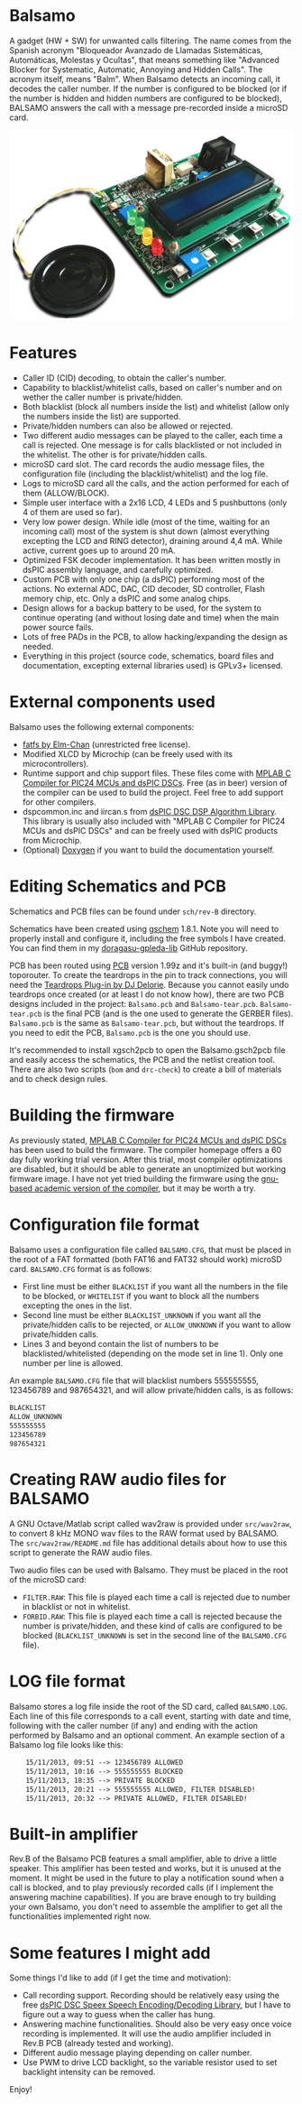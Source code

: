 Balsamo
=======

A gadget (HW + SW) for unwanted calls filtering. The name comes from the Spanish acronym "Bloqueador Avanzado de Llamadas Sistemáticas, Automáticas, Molestas y Ocultas", that means something like "Advanced Blocker for Systematic, Automatic, Annoying and Hidden Calls". The acronym itself, means "Balm". When Balsamo detects an incoming call, it decodes the caller number. If the number is configured to be blocked (or if the number is hidden and hidden numbers are configured to be blocked), BALSAMO answers the call with a message pre-recorded inside a microSD card.

![Balsamo Rev.B](https://github.com/doragasu/Balsamo/blob/master/BalsamoRevB.jpg?raw=true "Balsamo Revision B")

Features
========
- Caller ID (CID) decoding, to obtain the caller's number.
- Capability to blacklist/whitelist calls, based on caller's number and on wether the caller number is private/hidden.
- Both blacklist (block all numbers inside the list) and whitelist (allow only the numbers inside the list) are supported.
- Private/hidden numbers can also be allowed or rejected.
- Two different audio messages can be played to the caller, each time a call is rejected. One message is for calls blacklisted or not included in the whitelist. The other is for private/hidden calls.
- microSD card slot. The card records the audio message files, the configuration file (including the blacklist/whitelist) and the log file.
- Logs to microSD card all the calls, and the action performed for each of them (ALLOW/BLOCK).
- Simple user interface with a 2x16 LCD, 4 LEDs and 5 pushbuttons (only 4 of them are used so far).
- Very low power design. While idle (most of the time, waiting for an incoming call) most of the system is shut down (almost everything excepting the LCD and RING detector), draining around 4,4 mA. While active, current goes up to around 20 mA.
- Optimized FSK decoder implementation. It has been written mostly in dsPIC assembly language, and carefully optimized.
- Custom PCB with only one chip (a dsPIC) performing most of the actions. No external ADC, DAC, CID decoder, SD controller, Flash memory chip, etc. Only a dsPIC and some analog chips.
- Design allows for a backup battery to be used, for the system to continue operating (and without losing date and time) when the main power source fails.
- Lots of free PADs in the PCB, to allow hacking/expanding the design as needed.
- Everything in this project (source code, schematics, board files and documentation, excepting external libraries used) is GPLv3+ licensed.

External components used
========================

Balsamo uses the following external components:
- [fatfs by Elm-Chan](http://elm-chan.org/fsw/ff/00index_e.html) (unrestricted free license).
- Modified XLCD by Microchip (can be freely used with its microcontrollers).
- Runtime support and chip support files. These files come with [MPLAB C Compiler for PIC24 MCUs and dsPIC DSCs](http://www.microchip.com/stellent/idcplg?IdcService=SS_GET_PAGE&nodeId=1406&dDocName=en010065). Free (as in beer) version of the compiler can be used to build the project. Feel free to add support for other compilers.
- dspcommon.inc and iircan.s from [dsPIC DSC DSP Algorithm Library](http://www.microchip.com/stellent/idcplg?IdcService=SS_GET_PAGE&nodeId=1406&dDocName=en023598). This library is usually also included with "MPLAB C Compiler for PIC24 MCUs and dsPIC DSCs" and can be freely used with dsPIC products from Microchip.
- (Optional) [Doxygen](http://www.stack.nl/~dimitri/doxygen/) if you want to build the documentation yourself.

Editing Schematics and PCB
==========================

Schematics and PCB files can be found under `sch/rev-B` directory.

Schematics have been created using [gschem](http://www.gpleda.org/) 1.8.1. Note you will need to properly install and configure it, including the free symbols I have created. You can find them in my [doragasu-gpleda-lib](https://github.com/doragasu/doragasu-gpleda-lib) GitHub repository.

PCB has been routed using [PCB](http://pcb.geda-project.org) version 1.99z and it's built-in (and buggy!) toporouter. To create the teardrops in the pin to track connections, you will need the [Teardrops Plug-in by DJ Delorie](http://www.delorie.com/pcb/teardrops/). Because you cannot easily undo teardrops once created (or at least I do not know how), there are two PCB designs included in the project: `Balsamo.pcb` and `Balsamo-tear.pcb`. `Balsamo-tear.pcb` is the final PCB (and is the one used to generate the GERBER files). `Balsamo.pcb` is the same as `Balsamo-tear.pcb`, but without the teardrops. If you need to edit the PCB, `Balsamo.pcb` is the one you should use.

It's recommended to install xgsch2pcb to open the Balsamo.gsch2pcb file and easily access the schematics, the PCB and the netlist creation tool. There are also two scripts (`bom` and `drc-check`) to create a bill of materials and to check design rules.

Building the firmware
=====================

As previously stated, [MPLAB C Compiler for PIC24 MCUs and dsPIC DSCs](http://www.microchip.com/stellent/idcplg?IdcService=SS_GET_PAGE&nodeId=1406&dDocName=en010065) has been used to build the firmware. The compiler homepage offers a 60 day fully working trial version. After this trial, most compiler optimizations are disabled, but it should be able to generate an unoptimized but working firmware image. I have not yet tried building the firmware using the [gnu-based academic version of the compiler](http://www.microchip.com/stellent/idcplg?IdcService=SS_GET_PAGE&nodeId=1406&dDocName=en536656), but it may be worth a try.

Configuration file format
=========================

Balsamo uses a configuration file called `BALSAMO.CFG`, that must be placed in the root of a FAT formatted (both FAT16 and FAT32 should work) microSD card. `BALSAMO.CFG` format is as follows:
- First line must be either `BLACKLIST` if you want all the numbers in the file to be blocked, or `WHITELIST` if you want to block all the numbers excepting the ones in the list.
- Second line must be either `BLACKLIST_UNKNOWN` if you want all the private/hidden calls to be rejected, or `ALLOW_UNKNOWN` if you want to allow private/hidden calls.
- Lines 3 and beyond contain the list of numbers to be blacklisted/whitelisted (depending on the mode set in line 1). Only one number per line is allowed.

An example `BALSAMO.CFG` file that will blacklist numbers 555555555, 123456789 and 987654321, and will allow private/hidden calls, is as follows:

    BLACKLIST
    ALLOW_UNKNOWN
    555555555
    123456789
    987654321

Creating RAW audio files for BALSAMO
====================================

A GNU Octave/Matlab script called wav2raw is provided under `src/wav2raw`, to convert 8 kHz MONO wav files to the RAW format used by BALSAMO. The `src/wav2raw/README.md` file has additional details about how to use this script to generate the RAW audio files.

Two audio files can be used with Balsamo. They must be placed in the root of the microSD card:
- `FILTER.RAW`: This file is played each time a call is rejected due to number in blacklist or not in whitelist.
- `FORBID.RAW`: This file is played each time a call is rejected because the number is private/hidden, and these kind of calls are configured to be blocked (`BLACKLIST_UNKNOWN` is set in the second line of the `BALSAMO.CFG` file).

LOG file format
===============

Balsamo stores a log file inside the root of the SD card, called `BALSAMO.LOG`. Each line of this file corresponds to a call event, starting with date and time, following with the caller number (if any) and ending with the action performed by Balsamo and an optional comment. An example section of a Balsamo log file looks like this:

        15/11/2013, 09:51 --> 123456789 ALLOWED
        15/11/2013, 10:16 --> 555555555 BLOCKED
        15/11/2013, 18:35 --> PRIVATE BLOCKED
        15/11/2013, 20:21 --> 555555555 ALLOWED, FILTER DISABLED!
        15/11/2013, 20:32 --> PRIVATE ALLOWED, FILTER DISABLED!

Built-in amplifier
==================

Rev.B of the Balsamo PCB features a small amplifier, able to drive a little speaker. This amplifier has been tested and works, but it is unused at the moment. It might be used in the future to play a notification sound when a call is blocked, and to play previously recorded calls (if I implement the answering machine capabilities). If you are brave enough to try building your own Balsamo, you don't need to assemble the amplifier to get all the functionalities implemented right now.

Some features I might add
============================================================

Some things I'd like to add (if I get the time and motivation):

- Call recording support. Recording should be relatively easy using the free [dsPIC DSC Speex Speech Encoding/Decoding Library](http://www.microchip.com/stellent/idcplg?IdcService=SS_GET_PAGE&nodeId=1406&dDocName=en023610), but I have to figure out a way to guess when the caller has hung.
- Answering machine functionalities. Should also be very easy once voice recording is implemented. It will use the audio amplifier included in Rev.B PCB (already tested and working).
- Different audio message playing depending on caller number.
- Use PWM to drive LCD backlight, so the variable resistor used to set backlight intensity can be removed.

Enjoy!
